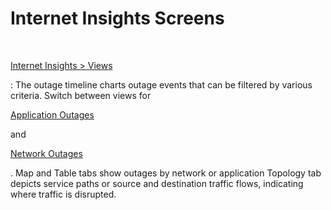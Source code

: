# Internet Insights Screens

​

[Internet Insights > Views](broken-reference)

: The outage timeline charts outage events that can be filtered by various criteria. Switch between views for

[Application Outages](<../../.gitbook/assets/int app outages>)

and

[Network Outages](<../../.gitbook/assets/int network outages>)

. Map and Table tabs show outages by network or application Topology tab depicts service paths or source and destination traffic flows, indicating where traffic is disrupted.
